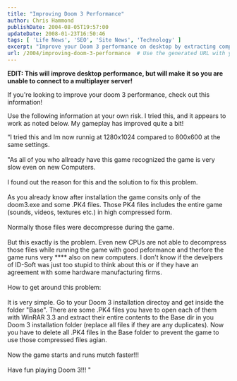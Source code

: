 ```yaml
---
title: "Improving Doom 3 Performance"
author: Chris Hammond
publishDate: 2004-08-05T19:57:00
updateDate: 2008-01-23T16:50:46
tags: [ 'Life News', 'SEO', 'Site News', 'Technology' ]
excerpt: "Improve your Doom 3 performance on desktop by extracting compressed files for faster gameplay. Check out this risk-aware guide for better game speed!"
url: /2004/improving-doom-3-performance  # Use the generated URL with year
---
```

<P><STRONG>EDIT: This will improve desktop performance, but will make it so you are unable to connect to a multiplayer server!</STRONG></P> <P>If you're looking to improve your doom 3 performance, check out this information! </P> <P>Use the following information at your own risk. I tried this, and it appears to work as noted below. My gameplay has improved quite a bit!</P> <P>&#8220;I tried this and Im now runnig at 1280x1024 compared to 800x600 at the same settings.<BR><BR>"As all of you who allready have this game recognized the game is very slow even on new Computers.<BR><BR>I found out the reason for this and the solution to fix this problem.<BR><BR>As you already know after installation the game consits only of the doom3.exe and some .PK4 files. Those PK4 files includes the entire game (sounds, videos, textures etc.) in high compressed form.<BR><BR>Normally those files were decompresse during the game. <BR><BR>But this exactly is the problem. Even new CPUs are not able to decompress those files while running the game with good peformance and therfore the game runs very **** also on new computers. I don't know if the develpers of ID-Soft was just too stupid to think about this or if they have an agreement with some hardware manufacturing firms.<BR><BR>How to get around this problem:<BR><BR>It is very simple. Go to your Doom 3 installation directoy and get inside the folder "Base". There are some .PK4 files you have to open each of them with WinRAR 3.3 and extract their entire contents to the Base dir in you Doom 3 installation folder (replace all files if they are any duplicates). Now you have to delete all .PK4 files in the Base folder to prevent the game to use those compressed files agian.<BR><BR>Now the game starts and runs mutch faster!!!<BR><BR>Have fun playing Doom 3!!! " </P>

